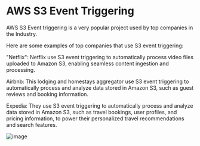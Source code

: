 # AWS S3 Event Triggering
AWS S3 Event triggering is a very popular project used by top companies in the Industry.

Here are some examples of top companies that use S3 event triggering:

"Netflix": Netflix use S3 event triggering to automatically process video files uploaded to Amazon S3, enabling seamless content ingestion and processing.

Airbnb: This lodging and homestays aggregator use S3 event triggering to automatically process and analyze data stored in Amazon S3, such as guest reviews and booking information.

Expedia: They use S3 event triggering to automatically process and analyze data stored in Amazon S3, such as travel bookings, user profiles, and pricing information, to power their personalized travel recommendations and search features.

![image](https://github.com/user-attachments/assets/43a9faac-0343-4194-90e9-b70225eb9e53)

